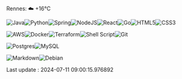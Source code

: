 Rennes: ☁️   +16°C


![Java](https://img.shields.io/badge/Java-ED8B00?style=for-the-badge&logo=openjdk&logoColor=white)![Python](https://img.shields.io/badge/python-3670A0?style=for-the-badge&logo=python&logoColor=ffdd54)![Spring](https://img.shields.io/badge/spring-%236DB33F.svg?style=for-the-badge&logo=spring&logoColor=white)![NodeJS](https://img.shields.io/badge/node.js-6DA55F?style=for-the-badge&logo=node.js&logoColor=white)![React](https://img.shields.io/badge/react-%2320232a.svg?style=for-the-badge&logo=react&logoColor=%2361DAFB)![Go](https://img.shields.io/badge/go-%2300ADD8.svg?style=for-the-badge&logo=go&logoColor=white)![HTML5](https://img.shields.io/badge/html5-%23E34F26.svg?style=for-the-badge&logo=html5&logoColor=white)![CSS3](https://img.shields.io/badge/css3-%231572B6.svg?style=for-the-badge&logo=css3&logoColor=white)

![AWS](https://img.shields.io/badge/AWS-%23FF9900.svg?style=for-the-badge&logo=amazon-aws&logoColor=white)![Docker](https://img.shields.io/badge/docker-%230db7ed.svg?style=for-the-badge&logo=docker&logoColor=white)![Terraform](https://img.shields.io/badge/terraform-%235835CC.svg?style=for-the-badge&logo=terraform&logoColor=white)![Shell Script](https://img.shields.io/badge/shell_script-%23121011.svg?style=for-the-badge&logo=gnu-bash&logoColor=white)![Git](https://img.shields.io/badge/git-%23F05033.svg?style=for-the-badge&logo=git&logoColor=white)

![Postgres](https://img.shields.io/badge/postgres-%23316192.svg?style=for-the-badge&logo=postgresql&logoColor=white)![MySQL](https://img.shields.io/badge/mysql-%2300f.svg?style=for-the-badge&logo=mysql&logoColor=white)

![Markdown](https://img.shields.io/badge/markdown-%23000000.svg?style=for-the-badge&logo=markdown&logoColor=white)![Debian](https://img.shields.io/badge/Debian-D70A53?style=for-the-badge&logo=debian&logoColor=white)

Last update : 2024-07-11 09:00:15.976892
